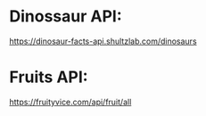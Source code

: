 # Dinossaur API:
https://dinosaur-facts-api.shultzlab.com/dinosaurs
# Fruits API:
https://fruityvice.com/api/fruit/all
